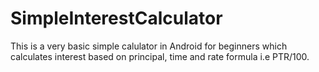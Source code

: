 # SimpleInterestCalculator
This is a very basic simple calulator
in Android for beginners which 
calculates interest based on
principal, time and rate formula
i.e PTR/100.
